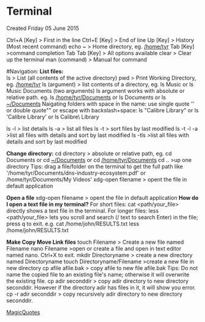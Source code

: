 # Terminal
Created Friday 05 June 2015

Ctrl+A [Key] > First in the line
Ctrl+E [Key] > End of line
Up [Key] > History (Most recent command)
echo ~ > Home directory, eg. [/home/tyr](file:///home/tyr) 
Tab [Key] >command completion
Tab Tab [Key] > All options available
clear > Clear up the terminal
man (command) > Manual for command 

#Navigation:
**List files:**  
ls >  List (all contents of the active directory)
pwd > Print Working Directory, eg. [/home/tyr](file:///home/tyr) 
ls (argument) > list contents of a directory, eg. ls Music or ls Music Documents (two arguments)
ls argument works with absolute or relative path. eg. ls [/home/tyr/Documents](file:///home/tyr/Documents)  or ls Documents or ls [~/Documents](file:///home/tyr/Documents)
Naigating folders with space in the name: use single quote '' or double quote"" or escape with backslash+space:
ls "Calibre Library" or ls 'Calibre Library' or ls Calibre\ Library

ls -l > list details
ls -a > list all files
ls -t > sort files by last modified
ls -t  -l -a >list all files with details and sort by last modified
ls -tls >list all files with details and sort by last modified

**Change directory:**
cd directory > absolute or relative path, eg. cd Documents or cd [~/Documents](file:///home/tyr/Documents) or cd [/home/tyr/Documents](file:///home/tyr/Documents) 
cd .. >up one directory
Tips: drag a file/folder on the terminal to get the full path like '/home/tyr/Documents/dns-industry-ecosystem.pdf' or /home/tyr/Documents/My Videos' 
xdg-open filename > opent the file in default application

**Open a file**
xdg-open filename > opent the file in default application
**How do I open a text file in my terminal?**
For short files:
cat <path/your_file>
directly shows a text file in the terminal.
For longer files:
less <path/your_file>
lets you scroll and search (/ text to search Enter) in the file; press q to exit.
e.g.
cat /home/john/RESULTS.txt
less /home/john/RESULTS.txt

**Make Copy Move Link files**
touch Filename >  Create a new file named Filename
nano Filename >open or create a file and open in text editor named nano. Ctrl+X to exit.
mkdir Directoryname > create a new directory named Directoryname
touch  Directoryname/Filename >create a new file in new directory
cp afile afile.bak > copy afile to new file afile.bak
Tips: Do not name the copied file to an existing file's name; otherwise it will overwrite the existing file.
cp adir seconddir > copy adir directory to new directory seconddir. However if the directory adir has files in it, it will show you error.
cp -r  adir seconddir > copy recursively adir directory to new directory seconddir. 




[MagicQuotes](./MagicQuotes.markdown)























 

